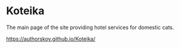 # Koteika

The main page of the site providing hotel services for domestic cats.

https://authorskoy.github.io/Koteika/
